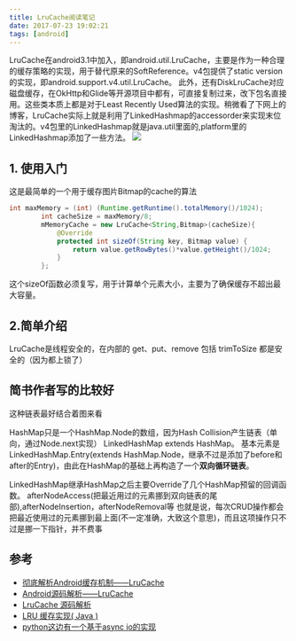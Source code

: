 ```yaml
---
title: LruCache阅读笔记
date: 2017-07-23 19:02:21
tags: [android]
---
```


LruCache在android3.1中加入，即android.util.LruCache，主要是作为一种合理的缓存策略的实现，用于替代原来的SoftReference。v4包提供了static version的实现，即android.support.v4.util.LruCache。
此外，还有DiskLruCache对应磁盘缓存，在OkHttp和Glide等开源项目中都有，可直接复制过来，改下包名直接用。这些类本质上都是对于Least Recently Used算法的实现。稍微看了下网上的博客，LruCache实际上就是利用了LinkedHashmap的accessorder来实现末位淘汰的。v4包里的LinkedHashmap就是java.util里面的,platform里的LinkedHashmap添加了一些方法。
![](https://www.haldir66.ga/static/imgs/e73669d80265feff2adcb227b7113f2d.jpg)
<!--more-->


## 1. 使用入门
这是最简单的一个用于缓存图片Bitmap的cache的算法
```java
int maxMemory = (int) (Runtime.getRuntime().totalMemory()/1024);
        int cacheSize = maxMemory/8;
        mMemoryCache = new LruCache<String,Bitmap>(cacheSize){
            @Override
            protected int sizeOf(String key, Bitmap value) {
                return value.getRowBytes()*value.getHeight()/1024;
            }
        };
```
这个sizeOf函数必须复写，用于计算单个元素大小，主要为了确保缓存不超出最大容量。

## 2.简单介绍
LruCache是线程安全的，在内部的 get、put、remove 包括 trimToSize 都是安全的（因为都上锁了）

## 简书作者写的比较好
这种链表最好结合着图来看

HashMap只是一个HashMap.Node的数组，因为Hash Collision产生链表（单向，通过Node.next实现）
LinkedHashMap extends HashMap。 基本元素是LinkedHashMap.Entry(extends HashMap.Node，继承不过是添加了before和after的Entry)，由此在HashMap的基础上再构造了一个**双向循环链表**。

LinkedHashMap继承HashMap之后主要Override了几个HashMap预留的回调函数。
afterNodeAccess(把最近用过的元素挪到双向链表的尾部),afterNodeInsertion，afterNodeRemoval等
也就是说，每次CRUD操作都会把最近使用过的元素挪到最上面(不一定准确，大致这个意思)，而且这项操作只不过是挪一下指针，并不费事

## 参考
- [彻底解析Android缓存机制——LruCache](http://www.jianshu.com/p/b49a111147ee)
- [Android源码解析——LruCache](http://www.jianshu.com/p/bdbfdfd0641b)
- [LruCache 源码解析](https://github.com/LittleFriendsGroup/AndroidSdkSourceAnalysis/blob/master/article/LruCache%E6%BA%90%E7%A0%81%E8%A7%A3%E6%9E%90.md)
- [LRU 缓存实现( Java )](https://mp.weixin.qq.com/s/FSOxXx-3LwQZu7NHOm9HRg)
- [python这边有一个基于async io的实现](https://github.com/aio-libs/async_lru)
